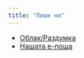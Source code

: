 ```yaml
---
title: "Пиши ни"
---
```


* [Облак/Раздумка](https://oblak.otselo.eu/call/onj74hpd)
* [Нашата е-поща](mailto:da@zhiva.be)

